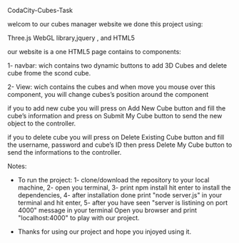 CodaCity-Cubes-Task

welcom to our cubes manager website we done this project using: 

Three.js WebGL library,jquery , and HTML5

our website is a one HTML5 page contains to components:

1- navbar: wich contains two dynamic buttons to add 3D Cubes and delete cube
frome the scond cube.

2- View: wich contains the cubes and when move you mouse over this component,
you will change cubes’s position around the component

if you to add new cube you will press on Add New Cube button and fill the cube’s
information and press on Submit My Cube button to send the new object to the controller.

if you to delete cube you will press on Delete Existing Cube button and fill the username,
password and cube’s ID then press Delete My Cube button to send the informations to the controller.

Notes:

* To run the project:
1- clone/download the repository to your local machine,
2- open you terminal,
3- print npm install hit enter to install the dependencies,
4- after installation done print "node server.js" in
your terminal and hit enter,
5- after you have seen "server is listining on port 4000" message
in your terminal Open you browser and print "localhost:4000"
to play with our project.

* Thanks for using our project and hope you injoyed using it.